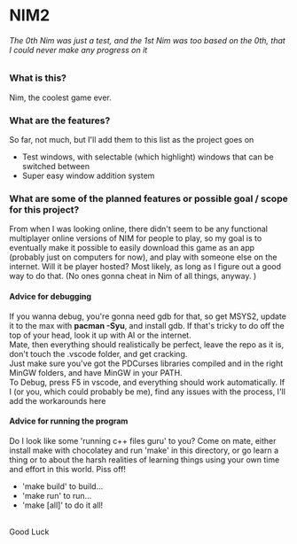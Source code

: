 # NIM2
###### The 0th Nim was just a test, and the 1st Nim was too based on the 0th, that I could never make any progress on it

### What is this?

Nim, the coolest game ever.

### What are the features?

So far, not much, but I'll add them to this list as the project goes on
* Test windows, with selectable (which highlight) windows that can be switched between
* Super easy window addition system

### What are some of the planned features or possible goal / scope for this project?

From when I was looking online, there didn't seem to be any functional multiplayer online versions of NIM for people to play,
so my goal is to eventually make it possible to easily download this game as an app (probably just on computers for now),
and play with someone else on the internet. Will it be player hosted? Most likely, as long as I figure out a good way to do that.
(No ones gonna cheat in Nim of all things, anyway. )

#### Advice for debugging

If you wanna debug, you're gonna need gdb for that, so get MSYS2, update it to the max with **pacman -Syu**,
and install gdb. If that's tricky to do off the top of your head, look it up with AI or the internet.
<br>
Mate, then everything should realistically be perfect, leave the repo as it is, don't touch the .vscode folder, and get cracking.
<br>
Just make sure you've got the PDCurses libraries compiled and in the right
MinGW folders, and have MinGW in your PATH.
<br>
To Debug, press F5 in vscode, and everything should work automatically. If I (or you, which could probably be me), find any issues 
with the process, I'll add the workarounds here

#### Advice for running the program

Do I look like some 'running c++ files guru' to you? Come on mate, either install make with chocolatey and run 'make' in this directory, or go learn a thing or to about the harsh realities of learning things using your own time and effort in this world. Piss off!
* 'make build' to build...
* 'make run' to run...
* 'make [all]' to do it all!
<br>
Good Luck





